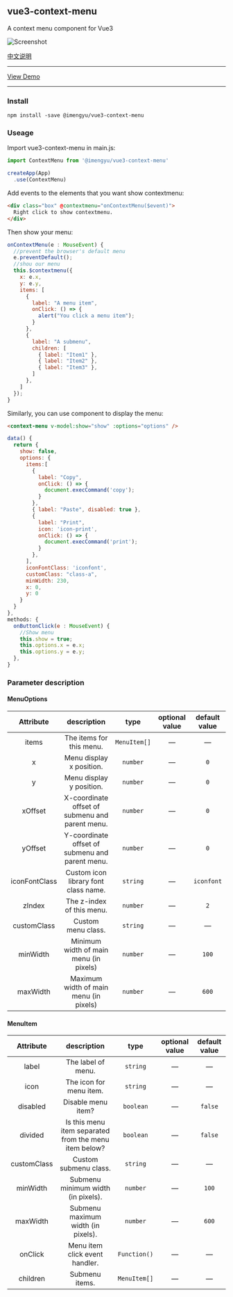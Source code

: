 
vue3-context-menu
---
A context menu component for Vue3

![Screenshot](https://raw.githubusercontent.com/imengyu/vue3-context-menu/main/screenshot/first.png)

[中文说明](https://github.com/imengyu/vue3-context-menu/blob/main/README.CN.md)

---

[View Demo](https://imengyu.top/pages/vue3-context-menu-demo/)

---

### Install

```
npm install -save @imengyu/vue3-context-menu
```

### Useage

Import vue3-context-menu in main.js:
```js
import ContextMenu from '@imengyu/vue3-context-menu'

createApp(App)
  .use(ContextMenu)     
```

Add events to the elements that you want show contextmenu: 
```html
<div class="box" @contextmenu="onContextMenu($event)">
  Right click to show contextmenu.
</div>
```

Then show your menu:
```js
onContextMenu(e : MouseEvent) {
  //prevent the browser's default menu
  e.preventDefault();
  //shou our menu
  this.$contextmenu({
    x: e.x,
    y: e.y,
    items: [
      { 
        label: "A menu item", 
        onClick: () => {
          alert("You click a menu item");
        }
      },
      { 
        label: "A submenu", 
        children: [
          { label: "Item1" },
          { label: "Item2" },
          { label: "Item3" },
        ]
      },
    ]
  });
}
```

Similarly, you can use component to display the menu:

```html
<context-menu v-model:show="show" :options="options" />
```

```js
data() {
  return {
    show: false,
    options: {
      items:[
        {
          label: "Copy",
          onClick: () => {
            document.execCommand('copy');
          }
        },
        { label: "Paste", disabled: true },
        {
          label: "Print",
          icon: 'icon-print',
          onClick: () => {
            document.execCommand('print');
          }
        },
      ],
      iconFontClass: 'iconfont',
      customClass: "class-a",
      minWidth: 230,
      x: 0,
      y: 0
    }
  }
},
methods: {
  onButtonClick(e : MouseEvent) {
    //Show menu
    this.show = true;
    this.options.x = e.x;
    this.options.y = e.y;
  },
}
```

### Parameter description

#### MenuOptions

| Attribute | description | type | optional value | default value|
| :----: | :----: | :----: | :----: | :----: |
| items | The items for this menu. | `MenuItem[]` | — | — |
| x | Menu display x position. | `number` | — | `0` |
| y | Menu display y position. | `number` | — | `0` |
| xOffset | X-coordinate offset of submenu and parent menu. | `number` | — | `0` |
| yOffset | Y-coordinate offset of submenu and parent menu. | `number` | — | `0` |
| iconFontClass | Custom icon library font class name. | `string` | — | `iconfont` |
| zIndex | The z-index of this menu. | `number` | — | `2` |
| customClass | Custom menu class. | `string` | — | — |
| minWidth | Minimum width of main menu (in pixels) | `number` | — | `100` |
| maxWidth | Maximum width of main menu (in pixels) | `number` | — | `600` |

#### MenuItem

| Attribute | description | type | optional value | default value|
| :----: | :----: | :----: | :----: | :----: |
| label | The label of menu. | `string` | — | — |
| icon | The icon for menu item. | `string` | — | — |
| disabled | Disable menu item? | `boolean` | — | `false` |
| divided | Is this menu item separated from the menu item below? | `boolean` | — | `false` |
| customClass | Custom submenu class. | `string` | — | — |
| minWidth | Submenu minimum width (in pixels). | `number` | — | `100` |
| maxWidth | Submenu maximum width (in pixels). | `number` | — | `600` |
| onClick | Menu item click event handler. | `Function()` | — | — |
| children | Submenu items. | `MenuItem[]` | — | — |
